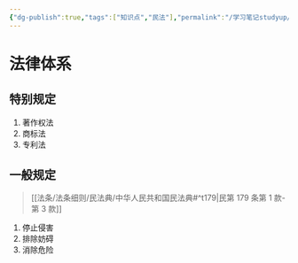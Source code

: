 ```yaml
---
{"dg-publish":true,"tags":["知识点","民法"],"permalink":"/学习笔记studyup/民法总论/知识产权请求权/","dgPassFrontmatter":true,"created":"2024-11-13T22:20:42.603+08:00","updated":"2024-11-13T22:28:26.782+08:00"}
---
```


# 法律体系
## 特别规定
1. 著作权法
2. 商标法
3. 专利法
## 一般规定
> [[法条/法条细则/民法典/中华人民共和国民法典#^t179\|民第 179 条第 1 款-第 3 款]]
1. 停止侵害
2. 排除妨碍
3. 消除危险


